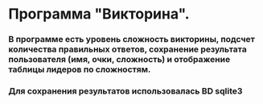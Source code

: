 # Программа "Викторина".

### В программе есть уровень сложность викторины, подсчет количества правильных ответов, сохранение результата пользователя (имя, очки, сложность) и отображение таблицы лидеров по сложностям.
### Для сохранения результатов использовалась BD sqlite3